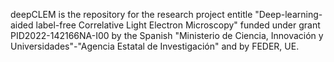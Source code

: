 deepCLEM is the repository for the research project entitle "Deep-learning-aided label-free Correlative Light Electron Microscopy" funded under grant PID2022-142166NA-I00 by the Spanish "Ministerio de Ciencia, Innovación y Universidades"-"Agencia Estatal de Investigación" and by FEDER, UE.

<!---
deepCLEM/deepCLEM is a ✨ special ✨ repository because its `README.md` (this file) appears on your GitHub profile.
You can click the Preview link to take a look at your changes.
--->
